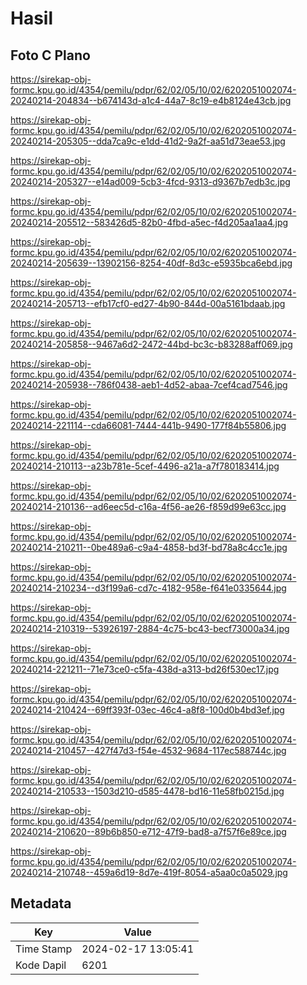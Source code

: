 # Hasil

## Foto C Plano

https://sirekap-obj-formc.kpu.go.id/4354/pemilu/pdpr/62/02/05/10/02/6202051002074-20240214-204834--b674143d-a1c4-44a7-8c19-e4b8124e43cb.jpg

https://sirekap-obj-formc.kpu.go.id/4354/pemilu/pdpr/62/02/05/10/02/6202051002074-20240214-205305--dda7ca9c-e1dd-41d2-9a2f-aa51d73eae53.jpg

https://sirekap-obj-formc.kpu.go.id/4354/pemilu/pdpr/62/02/05/10/02/6202051002074-20240214-205327--e14ad009-5cb3-4fcd-9313-d9367b7edb3c.jpg

https://sirekap-obj-formc.kpu.go.id/4354/pemilu/pdpr/62/02/05/10/02/6202051002074-20240214-205512--583426d5-82b0-4fbd-a5ec-f4d205aa1aa4.jpg

https://sirekap-obj-formc.kpu.go.id/4354/pemilu/pdpr/62/02/05/10/02/6202051002074-20240214-205639--13902156-8254-40df-8d3c-e5935bca6ebd.jpg

https://sirekap-obj-formc.kpu.go.id/4354/pemilu/pdpr/62/02/05/10/02/6202051002074-20240214-205713--efb17cf0-ed27-4b90-844d-00a5161bdaab.jpg

https://sirekap-obj-formc.kpu.go.id/4354/pemilu/pdpr/62/02/05/10/02/6202051002074-20240214-205858--9467a6d2-2472-44bd-bc3c-b83288aff069.jpg

https://sirekap-obj-formc.kpu.go.id/4354/pemilu/pdpr/62/02/05/10/02/6202051002074-20240214-205938--786f0438-aeb1-4d52-abaa-7cef4cad7546.jpg

https://sirekap-obj-formc.kpu.go.id/4354/pemilu/pdpr/62/02/05/10/02/6202051002074-20240214-221114--cda66081-7444-441b-9490-177f84b55806.jpg

https://sirekap-obj-formc.kpu.go.id/4354/pemilu/pdpr/62/02/05/10/02/6202051002074-20240214-210113--a23b781e-5cef-4496-a21a-a7f780183414.jpg

https://sirekap-obj-formc.kpu.go.id/4354/pemilu/pdpr/62/02/05/10/02/6202051002074-20240214-210136--ad6eec5d-c16a-4f56-ae26-f859d99e63cc.jpg

https://sirekap-obj-formc.kpu.go.id/4354/pemilu/pdpr/62/02/05/10/02/6202051002074-20240214-210211--0be489a6-c9a4-4858-bd3f-bd78a8c4cc1e.jpg

https://sirekap-obj-formc.kpu.go.id/4354/pemilu/pdpr/62/02/05/10/02/6202051002074-20240214-210234--d3f199a6-cd7c-4182-958e-f641e0335644.jpg

https://sirekap-obj-formc.kpu.go.id/4354/pemilu/pdpr/62/02/05/10/02/6202051002074-20240214-210319--53926197-2884-4c75-bc43-becf73000a34.jpg

https://sirekap-obj-formc.kpu.go.id/4354/pemilu/pdpr/62/02/05/10/02/6202051002074-20240214-221211--71e73ce0-c5fa-438d-a313-bd26f530ec17.jpg

https://sirekap-obj-formc.kpu.go.id/4354/pemilu/pdpr/62/02/05/10/02/6202051002074-20240214-210424--69ff393f-03ec-46c4-a8f8-100d0b4bd3ef.jpg

https://sirekap-obj-formc.kpu.go.id/4354/pemilu/pdpr/62/02/05/10/02/6202051002074-20240214-210457--427f47d3-f54e-4532-9684-117ec588744c.jpg

https://sirekap-obj-formc.kpu.go.id/4354/pemilu/pdpr/62/02/05/10/02/6202051002074-20240214-210533--1503d210-d585-4478-bd16-11e58fb0215d.jpg

https://sirekap-obj-formc.kpu.go.id/4354/pemilu/pdpr/62/02/05/10/02/6202051002074-20240214-210620--89b6b850-e712-47f9-bad8-a7f57f6e89ce.jpg

https://sirekap-obj-formc.kpu.go.id/4354/pemilu/pdpr/62/02/05/10/02/6202051002074-20240214-210748--459a6d19-8d7e-419f-8054-a5aa0c0a5029.jpg


## Metadata

| Key        | Value               |
| ---------- | ------------------- |
| Time Stamp | 2024-02-17 13:05:41 |
| Kode Dapil | 6201                |



